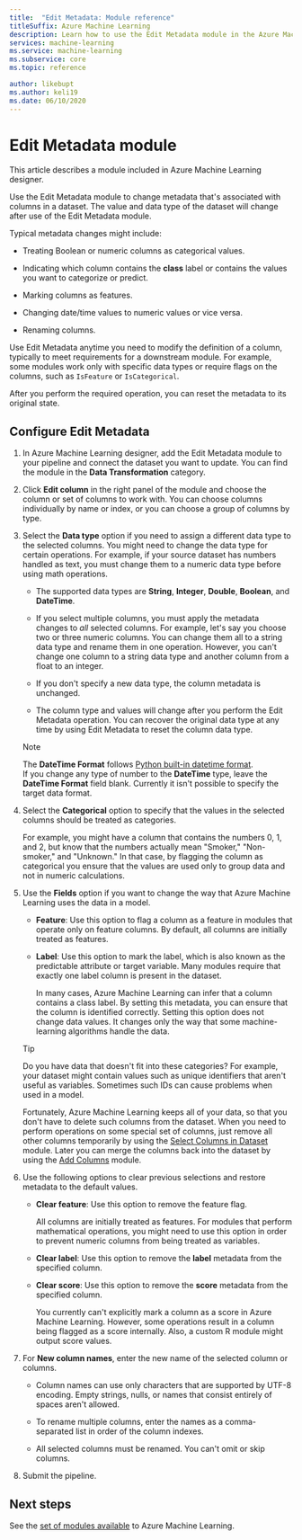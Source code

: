 ```yaml
---
title:  "Edit Metadata: Module reference"
titleSuffix: Azure Machine Learning
description: Learn how to use the Edit Metadata module in the Azure Machine Learning to change metadata that's associated with columns in a dataset.
services: machine-learning
ms.service: machine-learning
ms.subservice: core
ms.topic: reference

author: likebupt
ms.author: keli19
ms.date: 06/10/2020
---
```

# Edit Metadata module

This article describes a module included in Azure Machine Learning designer.

Use the Edit Metadata module to change metadata that's associated with columns in a dataset. The value and data type of the dataset will  change after use of the Edit Metadata module.

Typical metadata changes might include:
  
+ Treating Boolean or numeric columns as categorical values.
  
+ Indicating which column contains the **class** label or contains the values you want to categorize or predict.
  
+ Marking columns as features.
  
+ Changing date/time values to numeric values or vice versa.
  
+ Renaming columns.
  
 Use Edit Metadata anytime you need to modify the definition of a column, typically to meet requirements for a downstream module. For example, some modules work only with specific data types or require flags on the columns, such as `IsFeature` or `IsCategorical`.  
  
 After you perform the required operation, you can reset the metadata to its original state.
  
## Configure Edit Metadata
  
1. In Azure Machine Learning designer, add the Edit Metadata module to your pipeline and connect the dataset you want to update. You can find the module in the **Data Transformation** category.
  
1. Click **Edit column** in the right panel of the module and choose the column or set of columns to work with. You can choose columns individually by name or index, or you can choose a group of columns by type.  
  
1. Select the **Data type** option if you need to assign a different data type to the selected columns. You might need to change the data type for certain operations. For example, if your source dataset has numbers handled as text, you must change them to a numeric data type before using math operations.

    + The supported data types are **String**, **Integer**, **Double**, **Boolean**, and **DateTime**.

    + If you select multiple columns, you must apply the metadata changes to *all* selected columns. For example, let's say you choose two or three numeric columns. You can change them all to a string data type and rename them in one operation. However, you can't change one column to a string data type and another column from a float to an integer.
  
    + If you don't specify a new data type, the column metadata is unchanged.

    + The column type and values will change after you perform the Edit Metadata operation. You can recover the original data type at any time by using Edit Metadata to reset the column data type.  

    > [!NOTE]
    > The **DateTime Format** follows [Python built-in datetime format](https://docs.python.org/3/library/datetime.html#strftime-and-strptime-behavior).  
    > If you change any type of number to the **DateTime** type, leave the **DateTime Format** field blank. Currently it isn't possible to specify the target data format.

1. Select the **Categorical** option to specify that the values in the selected columns should be treated as categories.

    For example, you might have a column that contains the numbers 0, 1, and 2, but know that the numbers actually mean "Smoker," "Non-smoker," and "Unknown." In that case, by flagging the column as categorical you ensure that the values are used only to group data and not in numeric calculations.
  
1. Use the **Fields** option if you want to change the way that Azure Machine Learning uses the data in a model.

    + **Feature**: Use this option to flag a column as a feature in modules that operate only on feature columns. By default, all columns are initially treated as features.  
  
    + **Label**: Use this option to mark the label, which is also known as the predictable attribute or target variable. Many modules require that exactly one label column is present in the dataset.

        In many cases, Azure Machine Learning can infer that a column contains a class label. By setting this metadata, you can ensure that the column is identified correctly. Setting this option does not change data values. It changes only the way that some machine-learning algorithms handle the data.
  
    > [!TIP]
    > Do you have data that doesn't fit into these categories? For example, your dataset might contain values such as unique identifiers that aren't useful as variables. Sometimes such IDs can cause problems when used in a model.
    >
    > Fortunately, Azure Machine Learning keeps all of your data, so that you don't have to delete such columns from the dataset. When you need to perform operations on some special set of columns, just remove all other columns temporarily by using the [Select Columns in Dataset](select-columns-in-dataset.md) module. Later you can merge the columns back into the dataset by using the [Add Columns](add-columns.md) module.  
  
1. Use the following options to clear previous selections and restore metadata to the default values.  
  
    + **Clear feature**: Use this option to remove the feature flag.  
  
         All columns are initially treated as features. For modules that perform mathematical operations, you might need to use this option in order to prevent numeric columns from being treated as variables.
  
    + **Clear label**: Use this option to remove the **label** metadata from the specified column.  
  
    + **Clear score**: Use this option to remove the **score** metadata from the specified column.  
  
         You currently can't explicitly mark a column as a score in Azure Machine Learning. However, some operations result in a column being flagged as a score internally. Also, a custom R module might output score values.

1. For **New column names**, enter the new name of the selected column or columns.  
  
    + Column names can use only characters that are supported by UTF-8 encoding. Empty strings, nulls, or names that consist entirely of spaces aren't allowed.  
  
    + To rename multiple columns, enter the names as a comma-separated list in order of the column indexes.  
  
    + All selected columns must be renamed. You can't omit or skip columns.  
  
1. Submit the pipeline.  

## Next steps

See the [set of modules available](module-reference.md) to Azure Machine Learning.
